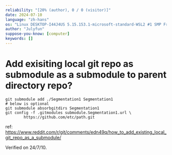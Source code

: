 ```yaml
---
reliability: "[20% (author), 0 / 0 (visitor)]"
date: 2024-07-10
language: "zh-hans"
os: "Linux DESKTOP-I44J4US 5.15.153.1-microsoft-standard-WSL2 #1 SMP Fri Mar 29 23:14:13 UTC 2024 x86_64 x86_64 x86_64 GNU/Linux"
author: "Julyfun"
suppose-you-know: [computer]
keywords: []
---
```


# Add exisiting local git repo as submodule as a submodule to parent directory repo?

```
git submodule add ./Segmentation1 Segmentation1
# below is optional
git submodule absorbgitdirs Segmentation1
git config -f .gitmodules submodule.Segmentation1.url \
        https://github.com/etc/path.git
```

ref: https://www.reddit.com/r/git/comments/edn49q/how_to_add_existing_local_git_repo_as_a_submodule/

Verified on 24/7/10.

